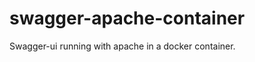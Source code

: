 swagger-apache-container
========================

Swagger-ui running with apache in a docker container.

